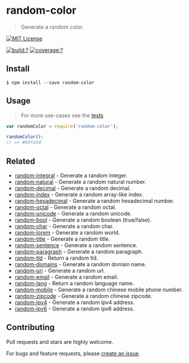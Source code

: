 # random-color

> Generate a random color.


[![MIT License](https://img.shields.io/badge/license-MIT_License-green.svg?style=flat-square)](https://github.com/mock-end/random-color/blob/master/LICENSE)

[![build:?](https://img.shields.io/travis/mock-end/random-color/master.svg?style=flat-square)](https://travis-ci.org/mock-end/random-color)
[![coverage:?](https://img.shields.io/coveralls/mock-end/random-color/master.svg?style=flat-square)](https://coveralls.io/github/mock-end/random-color)


## Install

```
$ npm install --save random-color
```

## Usage

> For more use-cases see the [tests](https://github.com/mock-end/random-color/blob/master/test/spec/index.js)


```js
var randomColor = require('random-color');

randomColor();
// => #89fa5d
```

## Related

- [random-integral](https://github.com/mock-end/random-integral) - Generate a random integer.
- [random-natural](https://github.com/mock-end/random-natural) - Generate a random natural number.
- [random-decimal](https://github.com/mock-end/random-decimal) - Generate a random decimal.
- [random-index](https://github.com/mock-end/random-index) - Generate a random array-like index.
- [random-hexadecimal](https://github.com/mock-end/random-hexadecimal) - Generate a random hexadecimal number.
- [random-octal](https://github.com/mock-end/random-octal) - Generate a random octal.
- [random-unicode](https://github.com/mock-end/random-unicode) - Generate a random unicode.
- [random-bool](https://github.com/mock-end/random-bool) - Generate a random boolean (true/false).
- [random-char](https://github.com/mock-end/random-char) - Generate a random char.
- [random-lorem](https://github.com/mock-end/random-lorem) - Generate a random world.
- [random-title](https://github.com/mock-end/random-title) - Generate a random title.
- [random-sentence](https://github.com/mock-end/random-sentence) - Generate a random sentence.
- [random-paragraph](https://github.com/mock-end/random-paragraph) - Generate a random paragraph.
- [random-tld](https://github.com/mock-end/random-tld) - Return a random tld.
- [random-domains](https://github.com/mock-end/random-domains) - Generate a random domain name.
- [random-uri](https://github.com/mock-end/random-uri.git) - Generate a random url.
- [random-email](https://github.com/mock-end/random-email) - Generate a random email.
- [random-lang](https://github.com/mock-end/random-lang) - Return a random language name.
- [random-mobile](https://github.com/mock-end/random-mobile) - Generate a random chinese mobile phone number.
- [random-zipcode](https://github.com/mock-end/random-zipcode) - Generate a random chinese zipcode.
- [random-ipv4](https://github.com/mock-end/random-ipv4) - Generate a random ipv4 address.
- [random-ipv6](https://github.com/mock-end/random-ipv6) - Generate a random ipv6 address.

## Contributing

Pull requests and stars are highly welcome.

For bugs and feature requests, please [create an issue](https://github.com/mock-end/random-color/issues/new).

